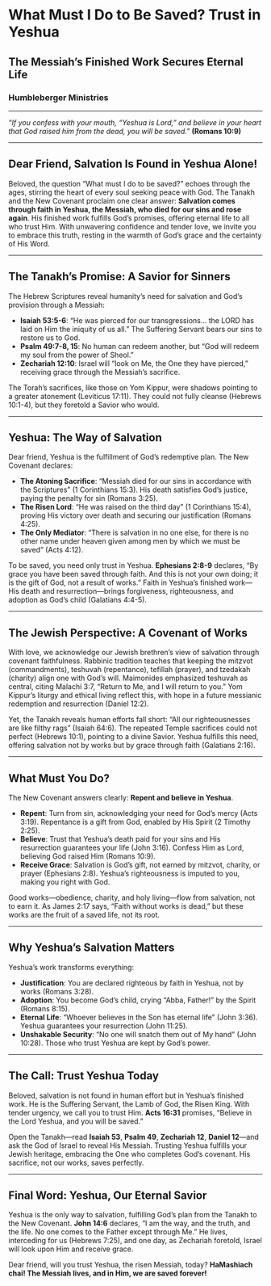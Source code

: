 # What Must I Do to Be Saved? Trust in Yeshua

## The Messiah’s Finished Work Secures Eternal Life

### Humbleberger Ministries

---

_"If you confess with your mouth, “Yeshua is Lord,” and believe in your heart that God raised him from the dead, you will be saved."_
**(Romans 10:9)**

---

## Dear Friend, Salvation Is Found in Yeshua Alone!

Beloved, the question “What must I do to be saved?” echoes through the ages, stirring the heart of every soul seeking peace with God. The Tanakh and the New Covenant proclaim one clear answer: **Salvation comes through faith in Yeshua, the Messiah, who died for our sins and rose again**. His finished work fulfills God’s promises, offering eternal life to all who trust Him. With unwavering confidence and tender love, we invite you to embrace this truth, resting in the warmth of God’s grace and the certainty of His Word.

---

## The Tanakh’s Promise: A Savior for Sinners

The Hebrew Scriptures reveal humanity’s need for salvation and God’s provision through a Messiah:

- **Isaiah 53:5-6**: “He was pierced for our transgressions… the LORD has laid on Him the iniquity of us all.” The Suffering Servant bears our sins to restore us to God.
- **Psalm 49:7-8, 15**: No human can redeem another, but “God will redeem my soul from the power of Sheol.”
- **Zechariah 12:10**: Israel will “look on Me, the One they have pierced,” receiving grace through the Messiah’s sacrifice.

The Torah’s sacrifices, like those on Yom Kippur, were shadows pointing to a greater atonement (Leviticus 17:11). They could not fully cleanse (Hebrews 10:1-4), but they foretold a Savior who would.

---

## Yeshua: The Way of Salvation

Dear friend, Yeshua is the fulfillment of God’s redemptive plan. The New Covenant declares:

- **The Atoning Sacrifice**: “Messiah died for our sins in accordance with the Scriptures” (1 Corinthians 15:3). His death satisfies God’s justice, paying the penalty for sin (Romans 3:25).
- **The Risen Lord**: “He was raised on the third day” (1 Corinthians 15:4), proving His victory over death and securing our justification (Romans 4:25).
- **The Only Mediator**: “There is salvation in no one else, for there is no other name under heaven given among men by which we must be saved” (Acts 4:12).

To be saved, you need only trust in Yeshua. **Ephesians 2:8-9** declares, “By grace you have been saved through faith. And this is not your own doing; it is the gift of God, not a result of works.” Faith in Yeshua’s finished work—His death and resurrection—brings forgiveness, righteousness, and adoption as God’s child (Galatians 4:4-5).

---

## The Jewish Perspective: A Covenant of Works

With love, we acknowledge our Jewish brethren’s view of salvation through covenant faithfulness. Rabbinic tradition teaches that keeping the mitzvot (commandments), teshuvah (repentance), tefillah (prayer), and tzedakah (charity) align one with God’s will. Maimonides emphasized teshuvah as central, citing Malachi 3:7, “Return to Me, and I will return to you.” Yom Kippur’s liturgy and ethical living reflect this, with hope in a future messianic redemption and resurrection (Daniel 12:2).

Yet, the Tanakh reveals human efforts fall short: “All our righteousnesses are like filthy rags” (Isaiah 64:6). The repeated Temple sacrifices could not perfect (Hebrews 10:1), pointing to a divine Savior. Yeshua fulfills this need, offering salvation not by works but by grace through faith (Galatians 2:16).

---

## What Must You Do?

The New Covenant answers clearly: **Repent and believe in Yeshua**. 

- **Repent**: Turn from sin, acknowledging your need for God’s mercy (Acts 3:19). Repentance is a gift from God, enabled by His Spirit (2 Timothy 2:25).
- **Believe**: Trust that Yeshua’s death paid for your sins and His resurrection guarantees your life (John 3:16). Confess Him as Lord, believing God raised Him (Romans 10:9).
- **Receive Grace**: Salvation is God’s gift, not earned by mitzvot, charity, or prayer (Ephesians 2:8). Yeshua’s righteousness is imputed to you, making you right with God.

Good works—obedience, charity, and holy living—flow from salvation, not to earn it. As James 2:17 says, “Faith without works is dead,” but these works are the fruit of a saved life, not its root.

---

## Why Yeshua’s Salvation Matters

Yeshua’s work transforms everything:

- **Justification**: You are declared righteous by faith in Yeshua, not by works (Romans 3:28).
- **Adoption**: You become God’s child, crying “Abba, Father!” by the Spirit (Romans 8:15).
- **Eternal Life**: “Whoever believes in the Son has eternal life” (John 3:36). Yeshua guarantees your resurrection (John 11:25).
- **Unshakable Security**: “No one will snatch them out of My hand” (John 10:28). Those who trust Yeshua are kept by God’s power.

---

## The Call: Trust Yeshua Today

Beloved, salvation is not found in human effort but in Yeshua’s finished work. He is the Suffering Servant, the Lamb of God, the Risen King. With tender urgency, we call you to trust Him. **Acts 16:31** promises, “Believe in the Lord Yeshua, and you will be saved.”

Open the Tanakh—read **Isaiah 53**, **Psalm 49**, **Zechariah 12**, **Daniel 12**—and ask the God of Israel to reveal His Messiah. Trusting Yeshua fulfills your Jewish heritage, embracing the One who completes God’s covenant. His sacrifice, not our works, saves perfectly.

---

## Final Word: Yeshua, Our Eternal Savior

Yeshua is the only way to salvation, fulfilling God’s plan from the Tanakh to the New Covenant. **John 14:6** declares, “I am the way, and the truth, and the life. No one comes to the Father except through Me.” He lives, interceding for us (Hebrews 7:25), and one day, as Zechariah foretold, Israel will look upon Him and receive grace.

Dear friend, will you trust Yeshua, the risen Messiah, today? **HaMashiach chai! The Messiah lives, and in Him, we are saved forever!**